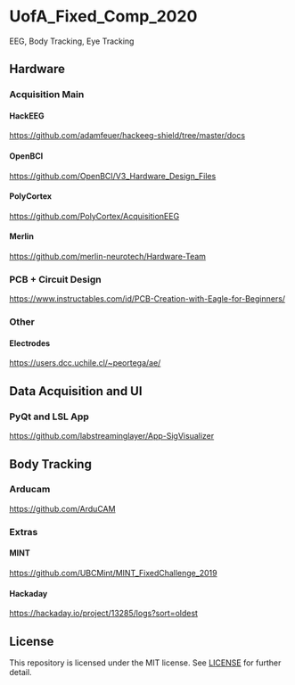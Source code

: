 # UofA_Fixed_Comp_2020
EEG, Body Tracking, Eye Tracking


## Hardware 
### Acquisition Main
#### HackEEG
https://github.com/adamfeuer/hackeeg-shield/tree/master/docs
#### OpenBCI
https://github.com/OpenBCI/V3_Hardware_Design_Files
#### PolyCortex
https://github.com/PolyCortex/AcquisitionEEG
#### Merlin
https://github.com/merlin-neurotech/Hardware-Team

### PCB + Circuit Design
https://www.instructables.com/id/PCB-Creation-with-Eagle-for-Beginners/

### Other
#### Electrodes
https://users.dcc.uchile.cl/~peortega/ae/



## Data Acquisition and UI
### PyQt and LSL App
https://github.com/labstreaminglayer/App-SigVisualizer


## Body Tracking
### Arducam
https://github.com/ArduCAM


### Extras
#### MINT
https://github.com/UBCMint/MINT_FixedChallenge_2019
#### Hackaday
https://hackaday.io/project/13285/logs?sort=oldest


## License
This repository is licensed under the MIT license. See [LICENSE](./LICENSE) for further detail.

